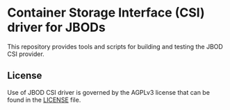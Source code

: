 # Container Storage Interface (CSI) driver for JBODs
This repository provides tools and scripts for building and testing the JBOD CSI provider.

## License
Use of JBOD CSI driver is governed by the AGPLv3 license that can be found in the [LICENSE](./LICENSE) file.
